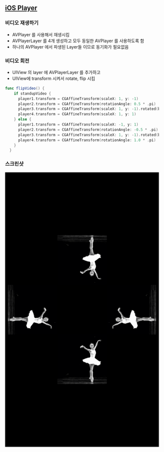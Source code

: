 ## [iOS Player](iOSPlayer/README.md)

### 비디오 재생하기

- AVPlayer 를 사용해서 재생시킴
- AVPlayerLayer 를 4개 생성하고 모두 동일한 AVPlayer 를 사용하도록 함
- 하나의 AVPlayer 에서 파생된 Layer들 이므로 동기화가 필요없음

### 비디오 회전

- UIView 의 layer 에 AVPlayerLayer 를 추가하고
- UIView에 transform 시켜서 rotate, flip 시킴

```swift
func flipVideo() {
    if standupVideo {
      player1.transform = CGAffineTransform(scaleX: 1, y: -1)
      player2.transform = CGAffineTransform(rotationAngle: 0.5 * .pi)
      player3.transform = CGAffineTransform(scaleX: 1, y: -1).rotated(by: -0.5 * .pi)
      player4.transform = CGAffineTransform(scaleX: 1, y: 1)
    } else {
      player1.transform = CGAffineTransform(scaleX: -1, y: 1)
      player2.transform = CGAffineTransform(rotationAngle: -0.5 * .pi)
      player3.transform = CGAffineTransform(scaleX: 1, y: -1).rotated(by: 0.5 * .pi)
      player4.transform = CGAffineTransform(rotationAngle: 1.0 * .pi)
    }
  }
```

### 스크린샷

![screenshot](../images/screenshot2.png)